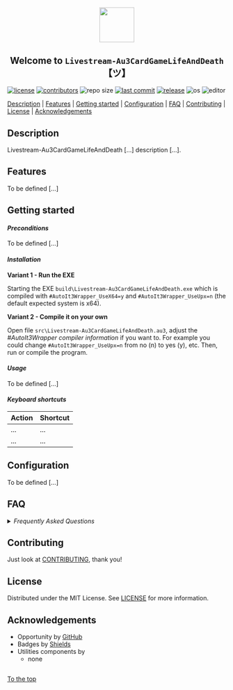 #####

<p align="center">
    <img src="images/icon.png" width="80" />
    <h2 align="center">Welcome to <code>Livestream-Au3CardGameLifeAndDeath</code>【ツ】</h2>
</p>

[![license](https://img.shields.io/badge/license-MIT-ff69b4.svg?style=flat-square&logo=spdx)](https://github.com/Sven-Seyfert/Livestream-Au3CardGameLifeAndDeath/blob/main/LICENSE.md)
[![contributors](https://img.shields.io/github/contributors/Sven-Seyfert/Livestream-Au3CardGameLifeAndDeath.svg?style=flat-square&logo=github)](https://github.com/Sven-Seyfert/Livestream-Au3CardGameLifeAndDeath/graphs/contributors)
![repo size](https://img.shields.io/github/repo-size/Sven-Seyfert/Livestream-Au3CardGameLifeAndDeath.svg?style=flat-square&logo=github)
[![last commit](https://img.shields.io/github/last-commit/Sven-Seyfert/Livestream-Au3CardGameLifeAndDeath.svg?style=flat-square&logo=github)](https://github.com/Sven-Seyfert/Livestream-Au3CardGameLifeAndDeath/commits/main)
[![release](https://img.shields.io/github/release/Sven-Seyfert/Livestream-Au3CardGameLifeAndDeath.svg?style=flat-square&logo=github)](https://github.com/Sven-Seyfert/Livestream-Au3CardGameLifeAndDeath/releases/latest)
![os](https://img.shields.io/badge/os-windows-yellow.svg?style=flat-square&logo=windows)
![editor](https://img.shields.io/badge/editor-VSCode-blueviolet.svg?style=flat-square&logo=visual-studio-code)

[Description](#description) | [Features](#features) | [Getting started](#getting-started) | [Configuration](#configuration) | [FAQ](#faq) | [Contributing](#contributing) | [License](#license) | [Acknowledgements](#acknowledgements)

## Description

Livestream-Au3CardGameLifeAndDeath [...] description [...].

## Features

To be defined [...]

## Getting started

#### *Preconditions*

To be defined [...]

#### *Installation*

**Variant 1 - Run the EXE**

Starting the EXE `build\Livestream-Au3CardGameLifeAndDeath.exe` which is compiled with `#AutoIt3Wrapper_UseX64=y` and `#AutoIt3Wrapper_UseUpx=n` (the default expected system is x64).

**Variant 2 - Compile it on your own**

Open file `src\Livestream-Au3CardGameLifeAndDeath.au3`, adjust the *#AutoIt3Wrapper compiler information* if you want to. For example you could change `#AutoIt3Wrapper_UseUpx=n` from no (n) to yes (y), etc.
Then, run or compile the program.

#### *Usage*

To be defined [...]

#### *Keyboard shortcuts*

| Action | Shortcut |
| :---   | :---     |
| ...    | ...      |
| ...    | ...      |

## Configuration

To be defined [...]

## FAQ

<details>
<summary><i>Frequently Asked Questions</i></summary><br>

  <details>
  <summary><code>1. How to [...]</code></summary><p>

  **Q:** Is there a frequently asked question already?<br>
  **A:** No, not yet.

  <br></p></details>

  <details>
  <summary><code>2. How to [...]</code></summary><p>

  **Q:** [...]?<br>
  **A:** [...].

  <br></p></details>

</details>

## Contributing

Just look at [CONTRIBUTING](https://github.com/Sven-Seyfert/Livestream-Au3CardGameLifeAndDeath/blob/main/docs/CONTRIBUTING.md), thank you!

## License

Distributed under the MIT License. See [LICENSE](https://github.com/Sven-Seyfert/Livestream-Au3CardGameLifeAndDeath/blob/main/LICENSE.md) for more information.

## Acknowledgements

- Opportunity by [GitHub](https://github.com)
- Badges by [Shields](https://shields.io)
- Utilities components by
  - none

##

[To the top](#)
